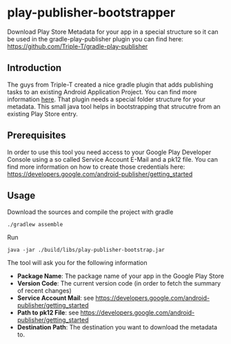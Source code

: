 play-publisher-bootstrapper
===========================

Download Play Store Metadata for your app in a special structure so it can be used in the gradle-play-publisher plugin you can find here: https://github.com/Triple-T/gradle-play-publisher

Introduction
------------

The guys from Triple-T created a nice gradle plugin that adds publishing tasks to an existing Android Application Project. You can find more information [here](https://github.com/Triple-T/gradle-play-publisher). That plugin needs a special folder structure for your metadata. This small java tool helps in bootstrapping that strucutre from an existing Play Store entry.

Prerequisites
-------------

In order to use this tool you need access to your Google Play Developer Console using a so called Service Account E-Mail and a pk12 file. You can find more information on how to create those credentials here: https://developers.google.com/android-publisher/getting_started

Usage
-----

Download the sources and compile the project with gradle
```
./gradlew assemble
```

Run
```
java -jar ./build/libs/play-publisher-bootstrap.jar
```

The tool will ask you for the following information

* **Package Name**: The package name of your app in the Google Play Store
* **Version Code**: The current version code (in order to fetch the summary of recent changes)
* **Service Account Mail**: see https://developers.google.com/android-publisher/getting_started
* **Path to pk12 File**: see https://developers.google.com/android-publisher/getting_started
* **Destination Path**: The destination you want to download the metadata to.
